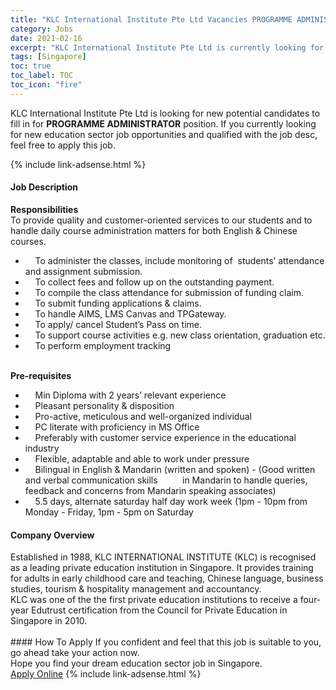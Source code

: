 ```yaml
---
title: "KLC International Institute Pte Ltd Vacancies PROGRAMME ADMINISTRATOR" 
category: Jobs 
date: 2021-02-16 
excerpt: "KLC International Institute Pte Ltd is currently looking for suitable person to fill in the PROGRAMME ADMINISTRATOR which positioned at Singapore" 
tags: [Singapore] 
toc: true 
toc_label: TOC 
toc_icon: "fire" 
--- 
```


<p>KLC International Institute Pte Ltd is looking for new potential candidates to fill in for <b>PROGRAMME ADMINISTRATOR</b> position. If you currently looking for new education sector job opportunities and qualified with the job desc, feel free to apply this job.
</p>{% include link-adsense.html %} 
 <div><div><h4>Job Description</h4></div><div><div><span><div><div><strong>Responsibilities</strong></div><div>To provide quality and customer-oriented services to our students and to handle daily course administration matters for both English &amp; Chinese courses.</div><ul><li>&#160;&#160;&#160; To administer the classes, include monitoring of&#160; students&#8217; attendance and assignment submission.</li><li>&#160;&#160;&#160; To collect fees and follow up on the outstanding payment.</li><li>&#160;&#160;&#160; To compile the class attendance for submission of funding claim.</li><li>&#160;&#160;&#160; To submit funding applications &amp; claims.</li><li>&#160;&#160;&#160; To handle AIMS, LMS Canvas and TPGateway.</li><li>&#160;&#160;&#160; To apply/ cancel Student&#8217;s Pass on time.</li><li>&#160;&#160;&#160; To support course activities e.g. new class orientation, graduation etc.</li><li>&#160;&#160;&#160; To perform employment tracking</li></ul><div><br><strong>Pre-requisites</strong></div><ul><li>&#160;&#160;&#160; Min Diploma with 2 years&#8217; relevant experience</li><li>&#160;&#160;&#160; Pleasant personality &amp; disposition</li><li>&#160;&#160;&#160; Pro-active, meticulous and well-organized individual</li><li>&#160;&#160;&#160; PC literate with proficiency in MS Office</li><li>&#160;&#160;&#160; Preferably with customer service experience in the educational industry</li><li>&#160;&#160;&#160; Flexible, adaptable and able to work under pressure</li><li>&#160;&#160;&#160; Bilingual in English &amp; Mandarin (written and spoken) - (Good written and verbal communication skills&#160;&#160;&#160; &#160; &#160; &#160; in Mandarin to handle queries, feedback and concerns from Mandarin speaking associates)</li><li>&#160;&#160;&#160; 5.5 days, alternate saturday half day work week (1pm - 10pm from Monday - Friday, 1pm - 5pm on Saturday</li></ul></div></span></div></div></div> 
<div><div><h4>Company Overview</h4></div><div><div><span><div><div>
<div>
		Established in 1988, KLC INTERNATIONAL INSTITUTE (KLC)&#160;is recognised as a leading private education institution in Singapore. It provides training for adults in early childhood care and teaching, Chinese language, business studies, tourism &amp; hospitality management and accountancy.</div>
<div>
		KLC was one of the the first private education institutions to receive a four-year Edutrust certification from the Council for Private Education in Singapore in 2010.<br>
		&#160;</div>
</div></div></span></div></div></div> 
#### How To Apply 
If you confident and feel that this job is suitable to you, go ahead take your action now. <br/> 
Hope you find your dream education sector job in Singapore. <br/> 
<a href="https://www.jobstreet.com.my/en/job/programme-administrator-8330090/origin/sg?jobId=jobstreet-sg-job-8330090" class="btn btn--info" target="_blank" rel="nofollow noopenner">Apply Online</a> 
{% include link-adsense.html %} 